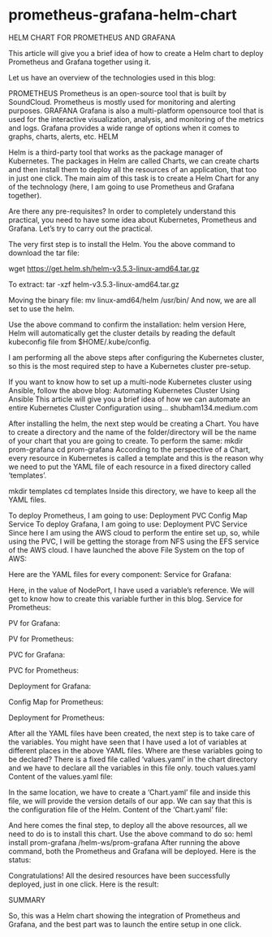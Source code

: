 # prometheus-grafana-helm-chart
HELM CHART FOR PROMETHEUS AND GRAFANA

This article will give you a brief idea of how to create a Helm chart to deploy Prometheus and Grafana together using it.

Let us have an overview of the technologies used in this blog:

PROMETHEUS
Prometheus is an open-source tool that is built by SoundCloud.
Prometheus is mostly used for monitoring and alerting purposes.
GRAFANA
Grafana is also a multi-platform opensource tool that is used for the interactive visualization, analysis, and monitoring of the metrics and logs.
Grafana provides a wide range of options when it comes to graphs, charts, alerts, etc.
HELM

Helm is a third-party tool that works as the package manager of Kubernetes.
The packages in Helm are called Charts, we can create charts and then install them to deploy all the resources of an application, that too in just one click.
The main aim of this task is to create a Helm Chart for any of the technology (here, I am going to use Prometheus and Grafana together).

Are there any pre-requisites?
In order to completely understand this practical, you need to have some idea about Kubernetes, Prometheus and Grafana.
Let’s try to carry out the practical.

The very first step is to install the Helm.
You the above command to download the tar file:

wget https://get.helm.sh/helm-v3.5.3-linux-amd64.tar.gz

To extract:
tar -xzf helm-v3.5.3-linux-amd64.tar.gz

Moving the binary file:
mv linux-amd64/helm /usr/bin/
And now, we are all set to use the helm.

Use the above command to confirm the installation:
helm version
Here, Helm will automatically get the cluster details by reading the default kubeconfig file from $HOME/.kube/config.

I am performing all the above steps after configuring the Kubernetes cluster, so this is the most required step to have a Kubernetes cluster pre-setup.

If you want to know how to set up a multi-node Kubernetes cluster using Ansible, follow the above blog:
Automating Kubernetes Cluster Using Ansible
This article will give you a brief idea of how we can automate an entire Kubernetes Cluster Configuration using…
shubham134.medium.com

After installing the helm, the next step would be creating a Chart.
You have to create a directory and the name of the folder/directory will be the name of your chart that you are going to create.
To perform the same:
mkdir prom-grafana
cd prom-grafana
According to the perspective of a Chart, every resource in Kubernetes is called a template and this is the reason why we need to put the YAML file of each resource in a fixed directory called ‘templates’.

mkdir templates
cd templates
Inside this directory, we have to keep all the YAML files.

To deploy Prometheus, I am going to use:
Deployment
PVC
Config Map
Service
To deploy Grafana, I am going to use:
Deployment
PVC
Service
Since here I am using the AWS cloud to perform the entire set up, so, while using the PVC, I will be getting the storage from NFS using the EFS service of the AWS cloud.
I have launched the above File System on the top of AWS:

Here are the YAML files for every component:
Service for Grafana:

Here, in the value of NodePort, I have used a variable’s reference. We will get to know how to create this variable further in this blog.
Service for Prometheus:

PV for Grafana:

PV for Prometheus:

PVC for Grafana:

PVC for Prometheus:

Deployment for Grafana:

Config Map for Prometheus:

Deployment for Prometheus:

After all the YAML files have been created, the next step is to take care of the variables.
You might have seen that I have used a lot of variables at different places in the above YAML files. Where are these variables going to be declared?
There is a fixed file called ‘values.yaml’ in the chart directory and we have to declare all the variables in this file only.
touch values.yaml
Content of the values.yaml file:

In the same location, we have to create a ‘Chart.yaml’ file and inside this file, we will provide the version details of our app. We can say that this is the configuration file of the Helm.
Content of the ‘Chart.yaml’ file:


And here comes the final step, to deploy all the above resources, all we need to do is to install this chart. Use the above command to do so:
heml install prom-grafana /helm-ws/prom-grafana
After running the above command, both the Prometheus and Grafana will be deployed. Here is the status:



Congratulations! All the desired resources have been successfully deployed, just in one click. Here is the result:

SUMMARY

So, this was a Helm chart showing the integration of Prometheus and Grafana, and the best part was to launch the entire setup in one click.
